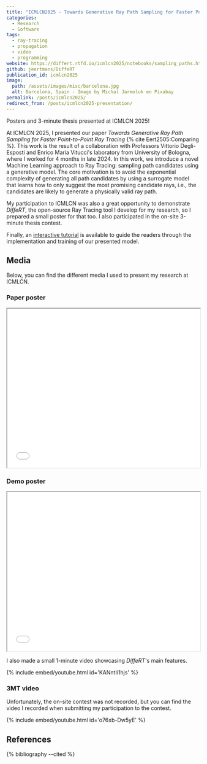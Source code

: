 ```yaml
---
title: "ICMLCN2025 - Towards Generative Ray Path Sampling for Faster Point-to-Point Ray Tracing"
categories:
  - Research
  - Software
tags:
  - ray-tracing
  - propagation
  - video
  - programming
website: https://differt.rtfd.io/icmlcn2025/notebooks/sampling_paths.html
github: jeertmans/DiffeRT
publication_id: icmlcn2025
image:
  path: /assets/images/misc/barcelona.jpg
  alt: Barcelona, Spain - Image by Michal Jarmoluk en Pixabay
permalink: /posts/icmlcn2025/
redirect_from: /posts/icmlcn2025-presentation/
---
```


Posters and 3-minute thesis presented at ICMLCN 2025!

<!--more-->

At ICMLCN 2025, I presented our paper
*Towards Generative Ray Path Sampling for Faster Point-to-Point Ray Tracing*
{% cite Eert2505:Comparing %}. This work is the result of a collaboration with Professors Vittorio Degli-Esposti and Enrico Maria Vitucci's laboratory
from University of Bologna, where I worked for 4 months in late 2024.
In this work, we introduce a novel Machine Learning approach to Ray Tracing:
sampling path candidates using a generative model. The core motivation is to avoid the
exponential complexity of generating all path candidates by using a surrogate model that
learns how to only suggest the most promising candidate rays, i.e., the candidates are
likely to generate a physically valid ray path.

My participation to ICMLCN was also a great opportunity to demonstrate *DiffeRT*,
the open-source Ray Tracing tool I develop for my research, so I prepared
a small poster for that too. I also participated in the on-site 3-minute thesis contest.

Finally, an
[interactive tutorial](https://differt.rtfd.io/icmlcn2025/notebooks/sampling_paths.html)
is available to guide the readers through the implementation and training of our presented model.

## Media

Below, you can find the different media I used to present my research at ICMLCN.

### Paper poster

<iframe src="/assets/pdf/2025-05-27-icmlcn-paper-poster.pdf" width="100%" height="415px" allowfullscreen></iframe>

### Demo poster

<iframe src="/assets/pdf/2025-05-27-icmlcn-demo-poster.pdf" width="100%" height="415px" allowfullscreen></iframe>

I also made a small 1-minute video showcasing *DiffeRT*'s main features.

{% include embed/youtube.html id='KANntIi1hjs' %}

### 3MT video

Unfortunately, the on-site contest was not recorded, but you can find the video I recorded when submitting my participation to the contest.

{% include embed/youtube.html id='o76xb-Dw5yE' %}

## References

{% bibliography --cited %}
